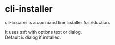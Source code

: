 # cli-installer

cli-installer is a command line installer for siduction.

It uses ssft with options text or dialog.  
Default is dialog if installed.
